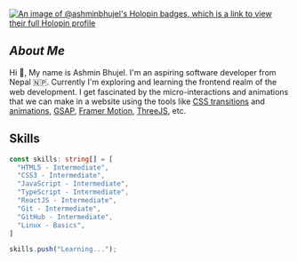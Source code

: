 [![An image of @ashminbhujel's Holopin badges, which is a link to view their full Holopin profile](https://holopin.me/ashminbhujel)](https://holopin.io/@ashminbhujel)

## *About Me*

Hi 👋, My name is Ashmin Bhujel. I'm an aspiring software developer from Nepal 🇳🇵. Currently I'm exploring and learning the frontend realm of the web development. I get fascinated by the micro-interactions and animations that we can make in a website using the tools like [CSS transitions](https://web.dev/learn/css/transitions) and [animations](https://web.dev/learn/css/animations), [GSAP](https://gsap.com/), [Framer Motion](https://www.framer.com/motion/), [ThreeJS](https://threejs.org/), etc.

## Skills

```typescript
const skills: string[] = [
  "HTML5 - Intermediate",
  "CSS3 - Intermediate",
  "JavaScript - Intermediate",
  "TypeScript - Intermediate",
  "ReactJS - Intermediate",
  "Git - Intermediate",
  "GitHub - Intermediate",
  "Linux - Basics",
]

skills.push("Learning...");
```